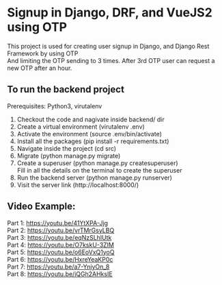 # Signup in Django, DRF, and VueJS2 using OTP
This project is used for creating user signup in Django, and Django Rest Framework by using OTP<br/>
And limiting the OTP sending to 3 times. After 3rd OTP user can request a new OTP after an hour.

## To run the backend project
Prerequisites: Python3, virutalenv

1. Checkout the code and nagivate inside backend/ dir
2. Create a virtual environment (virutalenv .env)
3. Activate the environment (source .env/bin/activate)
4. Install all the packages (pip install -r requirements.txt)
5. Navigate inside the project (cd src)
6. Migrate (python manage.py migrate)
7. Create a superuser (python manage.py createsuperuser) <br />
   Fill in all the details on the terminal to create the superuser
8. Run the backend server (python manage.py runserver)
9. Visit the server link (http://localhost:8000/)

## Video Example:
Part 1: https://youtu.be/41YtXPA-Jjg<br/>
Part 2: https://youtu.be/vrTMrGsyLBQ<br/>
Part 3: https://youtu.be/eqNzSLhIUtk<br/>
Part 4: https://youtu.be/O7kskU-3ZIM<br/>
Part 5: https://youtu.be/o6EoVxQ1yoQ<br/>
Part 6: https://youtu.be/HxreYeaKP0c<br/>
Part 7: https://youtu.be/a7-YnjyOn_8<br/>
Part 8: https://youtu.be/iQGh2AHksIE<br/>
